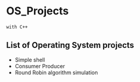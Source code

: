 # OS_Projects
`with C++`
## List of Operating System projects


- Simple shell
- Consumer Producer
- Round Robin algorithm simulation
